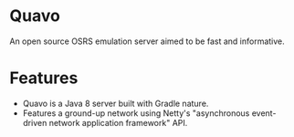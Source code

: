 # Quavo
An open source OSRS emulation server aimed to be fast and informative.

# Features
- Quavo is a Java 8 server built with Gradle nature.
- Features a ground-up network using Netty's "asynchronous event-driven network application framework" API.
